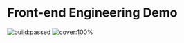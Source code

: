 # Front-end Engineering Demo

![build:passed](https://www.travis-ci.org/cjiali/front-end-engineering-demo.svg?branch=master&status=passed)
![cover:100%](https://img.shields.io/codecov/c/github/cjiali/front-end-engineering-demo/master.svg?style=flat-square)
